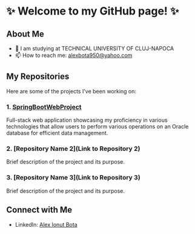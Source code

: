 # ✨ Welcome to my GitHub page! ✨

## About Me

- 💼 I am studying at TECHNICAL UNIVERSITY OF CLUJ-NAPOCA                                                  
- 📫 How to reach me: alexbota950@yahoo.com


## My Repositories

Here are some of the projects I've been working on:

### 1. [SpringBootWebProject](https://github.com/AlexB0ta/SpringBootWebProject)

Full-stack web application showcasing my proficiency in various technologies that allow users to perform various operations on an Oracle database for efficient data management.

### 2. [Repository Name 2](Link to Repository 2)

Brief description of the project and its purpose.

### 3. [Repository Name 3](Link to Repository 3)

Brief description of the project and its purpose.

## Connect with Me

- LinkedIn: [Alex Ionut Bota](https://www.linkedin.com/in/alexb0ta/)
